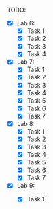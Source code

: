 TODO:
- [X] Lab 6:
    - [X] Task 1
    - [X] Task 2
    - [X] Task 3
    - [X] Task 4
- [X] Lab 7:
    - [X] Task 1
    - [X] Task 2
    - [X] Task 3
    - [X] Task 4
    - [X] Task 5
    - [X] Task 6
    - [X] Task 7
- [X] Lab 8:
    - [X] Task 1
    - [X] Task 2
    - [X] Task 3
    - [X] Task 4
    - [X] Task 5
    - [X] Task 6
    - [X] Task 7
- [X] Lab 9:
     - [X] Task 1
     
